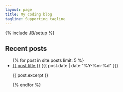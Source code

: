 ```yaml
---
layout: page
title: My coding blog
tagline: Supporting tagline
---
```

{% include JB/setup %}

## Recent posts

<ul class="posts">
{% for post in site.posts limit: 5 %}
  <div class="post_info">
    <li>
            <a href="{{ post.url }}">{{ post.title }}</a>
            <span>({{ post.date | date:"%Y-%m-%d" }})</span>
    </li>
    <p> {{ post.excerpt }} </p>
    </div>
  {% endfor %}
</ul>


